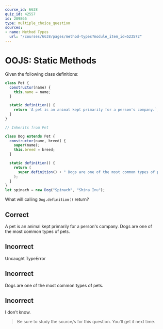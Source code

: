 ```yaml
---
course_id: 6638
quiz_id: 42557
id: 289865
type: multiple_choice_question
sources:
- name: Method Types
  url: "/courses/6638/pages/method-types?module_item_id=523572"
---
```


# OOJS: Static Methods

Given the following class definitions:

```javascript
class Pet {
  constructor(name) {
    this.name = name;
  }

  static definition() {
    return `A pet is an animal kept primarily for a person's company.`;
  }
}

// Inherits from Pet

class Dog extends Pet {
  constructor(name, breed) {
    super(name);
    this.breed = breed;
  }

  static definition() {
    return (
      super.definition() + " Dogs are one of the most common types of pets."
    );
  }
}
let spinach = new Dog("Spinach", "Shina Inu");
```

What will calling `Dog.definition()` return?

## Correct

A pet is an animal kept primarily for a person's company. Dogs are one of the
most common types of pets.

## Incorrect

Uncaught TypeError

## Incorrect

Dogs are one of the most common types of pets.

## Incorrect

I don't know.

> Be sure to study the source/s for this question. You'll get it next time.
